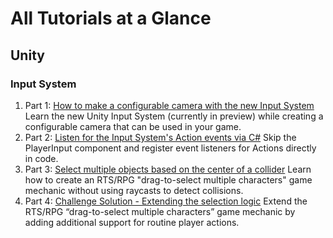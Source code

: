 # All Tutorials at a Glance

## Unity

### Input System
1. Part 1: [How to make a configurable camera with the new Input System](./Unity/How-to-make-a-configurable-camera-with-the-new-Input-System/) Learn the new Unity Input System (currently in preview) while creating a configurable camera that can be used in your game. 
2. Part 2: [Listen for the Input System's Action events via C#](./Unity/Listen-for-Input-System-events-via-CSharp/) Skip the PlayerInput component and register event listeners for Actions directly in code. 
3. Part 3: [Select multiple objects based on the center of a collider](./Unity/Select-multiple-objects-based-on-center-of-collider/) Learn how to create an RTS/RPG "drag-to-select multiple characters" game mechanic without using raycasts to detect collisions.
1. Part 4: [Challenge Solution - Extending the selection logic](./Unity/Challenge-review-extend-selection-logic/) Extend the RTS/RPG “drag-to-select multiple characters” game mechanic by adding additional support for routine player actions.

